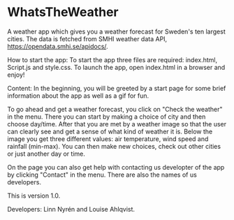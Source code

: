 # WhatsTheWeather
A weather app which gives you a weather forecast for Sweden's ten largest cities. 
The data is fetched from SMHI weather data API, https://opendata.smhi.se/apidocs/. 

How to start the app:
To start the app three files are required: index.html, Script.js and style.css. To launch the app, open index.html in a browser and enjoy!

Content:
In the beginning, you will be greeted by a start page for some brief information about the app as well as a gif for fun. 

To go ahead and get a weather forecast, you click on "Check the weather" in the menu. There you can start by making a choice of city and then choose day/time. 
After that you are met by a weather image so that the user can clearly see and get a sense of what kind of weather it is.
Below the image you get three different values: air temperature, wind speed and rainfall (min-max). 
You can then make new choices, check out other cities or just another day or time.

On the page you can also get help with contacting us developter of the app by clicking "Contact" in the menu. There are also the names of us developers.

This is version 1.0.

Developers:
Linn Nyrén and Louise Ahlqvist.